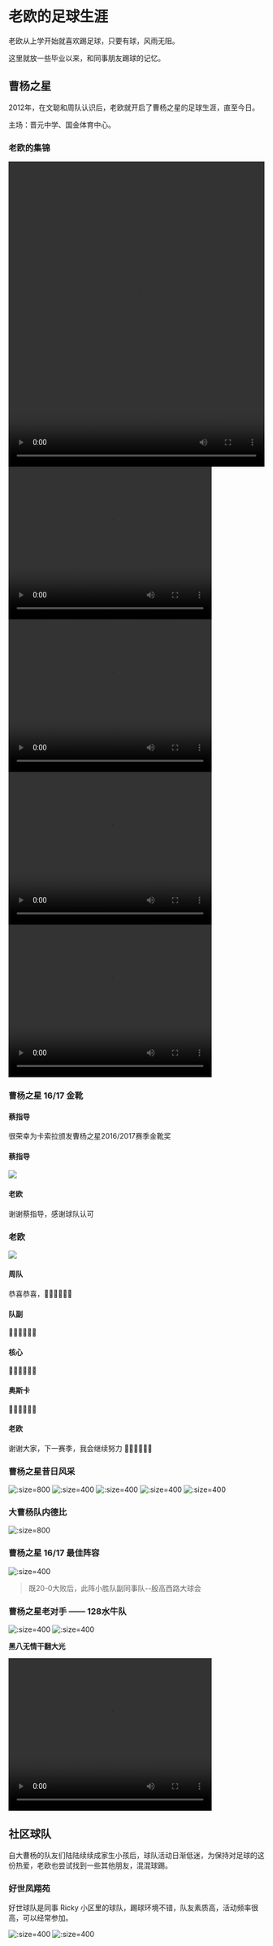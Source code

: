 # 老欧的足球生涯

老欧从上学开始就喜欢踢足球，只要有球，风雨无阻。

这里就放一些毕业以来，和同事朋友踢球的记忆。

## 曹杨之星

2012年，在文聪和周队认识后，老欧就开启了曹杨之星的足球生涯，直至今日。

主场：晋元中学、国金体育中心。

<!-- panels:start -->
<!-- div:left-panel -->
### 老欧的集锦
<video width="100%" style="max-width: 800px;" height="600" controls>
  <source src="/blog/soccer/video/02.mp4" type="video/mp4">
  您的浏览器不支持 HTML5 video 标签。
</video>
<video width="400" height="300" controls>
  <source src="/blog/soccer/video/01.mp4" type="video/mp4">
  您的浏览器不支持 HTML5 video 标签。
</video>
<video width="400" height="300" controls>
  <source src="/blog/soccer/video/03.mp4" type="video/mp4">
  您的浏览器不支持 HTML5 video 标签。
</video>
<video width="400" height="300" controls>
  <source src="/blog/soccer/video/04.mp4" type="video/mp4">
  您的浏览器不支持 HTML5 video 标签。
</video>
<video width="400" height="300" controls>
  <source src="/blog/soccer/video/05.mp4" type="video/mp4">
  您的浏览器不支持 HTML5 video 标签。
</video>

<!-- div:right-panel -->
### 曹杨之星 16/17 金靴

<!-- chat:start -->
#### **蔡指导**
很荣幸为卡索拉颁发曹杨之星2016/2017赛季金靴奖

#### **蔡指导**
<img src="/blog/soccer/img/team05.jpeg" />

#### **老欧**
谢谢蔡指导，感谢球队认可

### **老欧**
<img src="/blog/soccer/img/hornor01.jpeg" />

#### **周队**
恭喜恭喜，👏🏻👏🏻👏🏻

#### **队副**
👏🏻👏🏻👏🏻

#### **核心**
👏🏻👏🏻👏🏻

#### **奥斯卡**
👏🏻👏🏻👏🏻

#### **老欧**
谢谢大家，下一赛季，我会继续努力 💪🏻💪🏻💪🏻

<!-- chat:end -->

<!-- panels:end -->

<!-- panels:start -->
<!-- div:left-panel -->
### 曹杨之星昔日风采
![](img/team04.jpeg ':size=800')
![](img/team06.jpeg ':size=400')
![](img/team03.jpeg ':size=400')
![](img/team02.jpeg ':size=400')
![](img/team01.jpeg ':size=400')

### 大曹杨队内德比
![](img/team-inner-AvsB.jpeg ':size=800')

<!-- div:right-panel -->
### 曹杨之星 16/17 最佳阵容
![](img/team04.jpeg ':size=400')

> 既20-0大败后，此阵小胜队副同事队--殷高西路大球会

### 曹杨之星老对手 —— 128水牛队
![](img/12801.jpeg ':size=400')
![](img/12802.jpeg ':size=400')

**黑八无情干翻大光**

<video width="400" height="300" controls>
  <source src="/blog/soccer/video/128Black8vsCyLight.mp4" type="video/mp4">
  您的浏览器不支持 HTML5 video 标签。
</video>

<!-- panels:end -->

## 社区球队

自大曹杨的队友们陆陆续续成家生小孩后，球队活动日渐低迷，为保持对足球的这份热爱，老欧也尝试找到一些其他朋友，混混球踢。

### 好世凤翔苑

好世球队是同事 Ricky 小区里的球队，踢球环境不错，队友素质高，活动频率很高，可以经常参加。

![](img/community01.jpeg ':size=400')
![](img/community02.jpeg ':size=400')